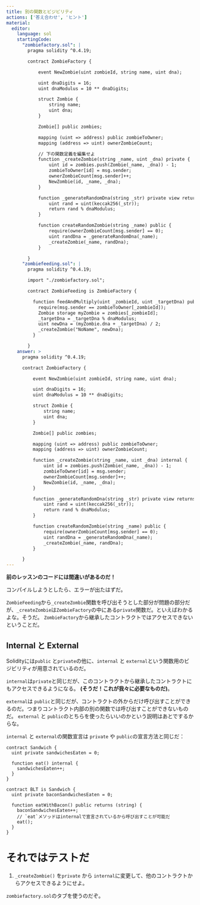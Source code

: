 ```yaml
---
title: 別の関数とビジビリティ
actions: ['答え合わせ', 'ヒント']
material:
  editor:
    language: sol
    startingCode:
      "zombiefactory.sol": |
        pragma solidity ^0.4.19;

        contract ZombieFactory {

            event NewZombie(uint zombieId, string name, uint dna);

            uint dnaDigits = 16;
            uint dnaModulus = 10 ** dnaDigits;

            struct Zombie {
                string name;
                uint dna;
            }

            Zombie[] public zombies;

            mapping (uint => address) public zombieToOwner;
            mapping (address => uint) ownerZombieCount;

            // 下の関数定義を編集せよ
            function _createZombie(string _name, uint _dna) private {
                uint id = zombies.push(Zombie(_name, _dna)) - 1;
                zombieToOwner[id] = msg.sender;
                ownerZombieCount[msg.sender]++;
                NewZombie(id, _name, _dna);
            }

            function _generateRandomDna(string _str) private view returns (uint) {
                uint rand = uint(keccak256(_str));
                return rand % dnaModulus;
            }

            function createRandomZombie(string _name) public {
                require(ownerZombieCount[msg.sender] == 0);
                uint randDna = _generateRandomDna(_name);
                _createZombie(_name, randDna);
            }

        }
      "zombiefeeding.sol": |
        pragma solidity ^0.4.19;

        import "./zombiefactory.sol";

        contract ZombieFeeding is ZombieFactory {

          function feedAndMultiply(uint _zombieId, uint _targetDna) public {
            require(msg.sender == zombieToOwner[_zombieId]);
            Zombie storage myZombie = zombies[_zombieId];
            _targetDna = _targetDna % dnaModulus;
            uint newDna = (myZombie.dna + _targetDna) / 2;
            _createZombie("NoName", newDna);
          }

        }
    answer: >
      pragma solidity ^0.4.19;

      contract ZombieFactory {

          event NewZombie(uint zombieId, string name, uint dna);

          uint dnaDigits = 16;
          uint dnaModulus = 10 ** dnaDigits;

          struct Zombie {
              string name;
              uint dna;
          }

          Zombie[] public zombies;

          mapping (uint => address) public zombieToOwner;
          mapping (address => uint) ownerZombieCount;

          function _createZombie(string _name, uint _dna) internal {
              uint id = zombies.push(Zombie(_name, _dna)) - 1;
              zombieToOwner[id] = msg.sender;
              ownerZombieCount[msg.sender]++;
              NewZombie(id, _name, _dna);
          }

          function _generateRandomDna(string _str) private view returns (uint) {
              uint rand = uint(keccak256(_str));
              return rand % dnaModulus;
          }

          function createRandomZombie(string _name) public {
              require(ownerZombieCount[msg.sender] == 0);
              uint randDna = _generateRandomDna(_name);
              _createZombie(_name, randDna);
          }

      }
---
```


**前のレッスンのコードには間違いがあるのだ！**

コンパイルしようとしたら、エラーが出たはずだ。

`ZombieFeeding`から`_createZombie`関数を呼び出そうとした部分が問題の部分だが、`_createZombie`は`ZombieFactory`の中にある`private`関数だ。といえばわかるよな。そうだ。 `ZombieFactory`から継承したコントラクトではアクセスできないということだ。

## Internal と External

Solidityには`public` と`private`の他に、`internal` と `external`という関数用のビジビリティが用意されているのだ。

`internal`は`private`と同じだが、このコントラクトから継承したコントラクトにもアクセスできるようになる。 **(そうだ！これが我々に必要なものだ)**。

`external`は `public`と同じだが、コントラクトの外からだけ呼び出すことができるのだ。つまりコントラクト内部の別の関数では呼び出すことができないものだ。
`external` と `public`のとちらを使ったらいいのかという説明はあとでするからな。

 `internal` と `external`の関数宣言は `private` や `public`の宣言方法と同じだ：

```
contract Sandwich {
  uint private sandwichesEaten = 0;

  function eat() internal {
    sandwichesEaten++;
  }
}

contract BLT is Sandwich {
  uint private baconSandwichesEaten = 0;

  function eatWithBacon() public returns (string) {
    baconSandwichesEaten++;
    // `eat`メソッドはinternalで宣言されているから呼び出すことが可能だ
    eat();
  }
}
```

# それではテストだ

1. `_createZombie()` を`private` から `internal`に変更して、他のコントラクトからアクセスできるようにせよ。

  `zombiefactory.sol`のタブを使うのだぞ。
